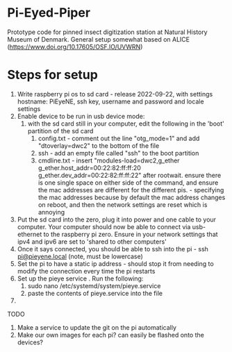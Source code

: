 # Pi-Eyed-Piper
Prototype code for pinned insect digitization station at Natural History Museum of Denmark. General setup somewhat based on ALICE (https://www.doi.org/10.17605/OSF.IO/UVWRN)


# Steps for setup
1. Write raspberry pi os to sd card - release 2022-09-22, with settings hostname: PiEyeNE, ssh key, username and password and locale settings
2. Enable device to be run in usb device mode:
    1. with the sd card still in your computer, edit the following in the 'boot' partition of the sd card
        1. config.txt - comment out the line "otg_mode=1" and add "dtoverlay=dwc2" to the bottom of the file
        2. ssh - add an empty file called "ssh" to the boot partition
        3. cmdline.txt - insert "modules-load=dwc2,g_ether g_ether.host_addr=00:22:82:ff:ff:20 g_ether.dev_addr=00:22:82:ff:ff:22" after rootwait. ensure there is one single space on either side of the command, and ensure the mac addresses are different for the different pis. - specifying the mac addresses because by default the mac address changes on reboot, and then the network settings are reset which is annoying
3. Put the sd card into the zero, plug it into power and one cable to your computer. Your computer should now be able to connect via usb-ethernet to the raspberry pi zero. Ensure in your network settings that ipv4 and ipv6 are set to 'shared to other computers'
4. Once it says connected, you should be able to ssh into the pi - ssh pi@pieyene.local (note, must be lowercase)
5. Set the pi to have a static ip address - should stop it from needing to modify the connection every time the pi restarts
5. Set up the pieye service . Run the following:
    1. sudo nano /etc/systemd/system/pieye.service
    2. paste the contents of pieye.service into the file
6. 

TODO
1. Make a service to update the git on the pi automatically
2. Make our own images for each pi? can easily be flashed onto the devices?